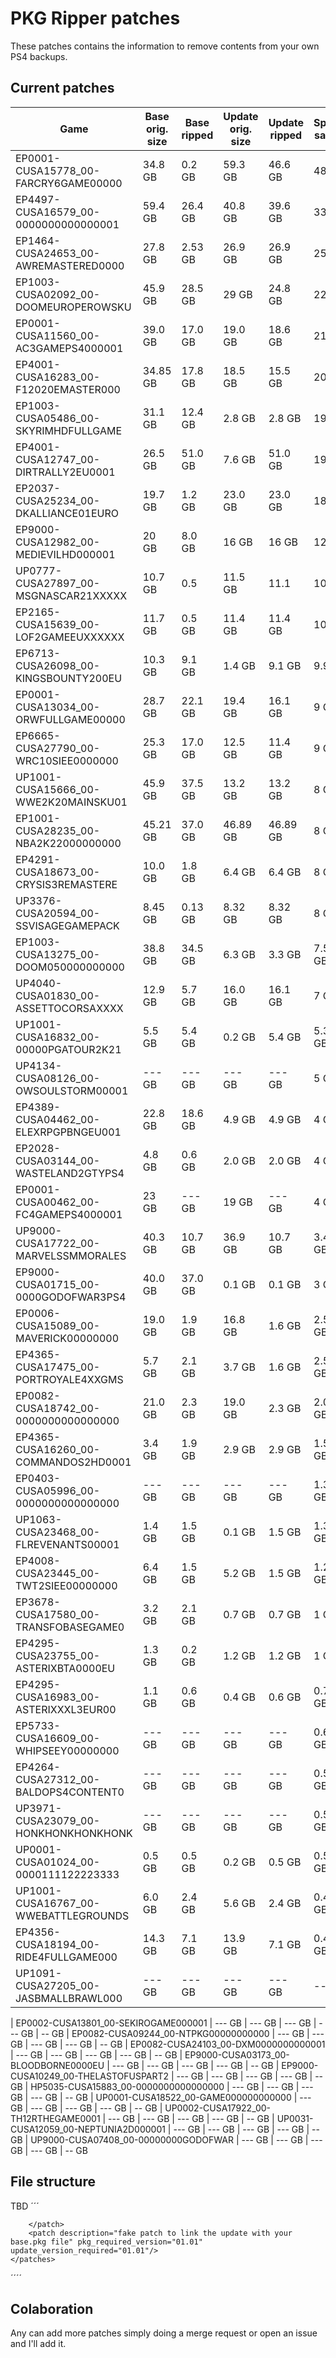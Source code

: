 # PKG Ripper patches

These patches contains the information to remove contents from your own PS4 backups.


## Current patches
| Game                                 	| Base orig. size 	| Base ripped 	| Update orig. size 	| Update ripped 	| Space saved
|--------------------------------------	|---------------------	|-------------------------	|-----------------------	|---------------------------	| ------------
| EP0001-CUSA15778_00-FARCRY6GAME00000 	| 34.8 GB               | 0.2 GB                    |  59.3 GB                  | 46.6 GB                      	| 48 GB
| EP4497-CUSA16579_00-0000000000000001 	| 59.4 GB               | 26.4 GB                   | 40.8 GB                  	| 39.6 GB                      	| 33 GB
| EP1464-CUSA24653_00-AWREMASTERED0000 	| 27.8 GB               | 2.53 GB                   | 26.9 GB                  	| 26.9 GB                      	| 25 GB
| EP1003-CUSA02092_00-DOOMEUROPEROWSKU 	| 45.9 GB             	| 28.5 GB                 	| 29 GB                 	| 24.8 GB                   	| 22 GB
| EP0001-CUSA11560_00-AC3GAMEPS4000001 	| 39.0 GB               | 17.0 GB                   | 19.0 GB                  	| 18.6 GB                      	| 21 GB
| EP4001-CUSA16283_00-F12020EMASTER000 	| 34.85 GB            	| 17.8 GB                 	| 18.5 GB               	| 15.5 GB                   	| 20 GB
| EP1003-CUSA05486_00-SKYRIMHDFULLGAME 	| 31.1 GB               | 12.4 GB                   |  2.8 GB                  	|  2.8 GB                      	| 19 GB
| EP4001-CUSA12747_00-DIRTRALLY2EU0001 	| 26.5 GB               |  51.0 GB                  |  7.6 GB                 	| 51.0 GB                     	| 19 GB
| EP2037-CUSA25234_00-DKALLIANCE01EURO 	| 19.7 GB               | 1.2 GB                   	| 23.0 GB                  	| 23.0 GB                      	| 18 GB
| EP9000-CUSA12982_00-MEDIEVILHD000001 	| 20 GB               	| 8.0 GB                  	| 16 GB                 	| 16 GB                     	| 12 GB
| UP0777-CUSA27897_00-MSGNASCAR21XXXXX 	| 10.7 GB             	| 0.5                     	| 11.5 GB               	| 11.1                      	| 10 GB
| EP2165-CUSA15639_00-LOF2GAMEEUXXXXXX 	| 11.7 GB               | 0.5 GB                    | 11.4 GB                  	| 11.4 GB                      	| 10 GB
| EP6713-CUSA26098_00-KINGSBOUNTY200EU 	| 10.3 GB               | 9.1 GB                    |  1.4 GB                 	| 9.1 GB                     	| 9.9GB
| EP0001-CUSA13034_00-ORWFULLGAME00000 	| 28.7 GB               | 22.1 GB                   | 19.4 GB                 	| 16.1 GB                     	|  9 GB
| EP6665-CUSA27790_00-WRC10SIEE0000000 	| 25.3 GB               | 17.0 GB                   | 12.5 GB                  	| 11.4 GB                      	|  9 GB
| UP1001-CUSA15666_00-WWE2K20MAINSKU01 	| 45.9 GB               | 37.5 GB                   | 13.2 GB                  	| 13.2 GB                      	|  8 GB
| EP1001-CUSA28235_00-NBA2K22000000000 	| 45.21 GB              | 37.0 GB                   | 46.89 GB                 	| 46.89 GB                     	|  8 GB
| EP4291-CUSA18673_00-CRYSIS3REMASTERE 	| 10.0 GB               | 1.8 GB                    |  6.4 GB                  	|  6.4 GB                      	|  8 GB
| UP3376-CUSA20594_00-SSVISAGEGAMEPACK 	| 8.45 GB               | 0.13 GB                   | 8.32 GB                  	| 8.32 GB                      	|  8 GB
| EP1003-CUSA13275_00-DOOM050000000000 	|  38.8 GB              |  34.5 GB                  |  6.3 GB                 	| 3.3 GB                     	|  7.5 GB
| UP4040-CUSA01830_00-ASSETTOCORSAXXXX 	| 12.9 GB               |  5.7 GB                   | 16.0 GB                 	| 16.1 GB                     	|  7 GB
| UP1001-CUSA16832_00-00000PGATOUR2K21 	|  5.5 GB               |  5.4 GB                   |  0.2 GB                 	| 5.4 GB                     	|  5.3 GB
| UP4134-CUSA08126_00-OWSOULSTORM00001 	|  --- GB               |  --- GB                   |  --- GB                 	| --- GB                     	|  5 GB
| EP4389-CUSA04462_00-ELEXRPGPBNGEU001 	| 22.8 GB               | 18.6 GB                   | 4.9 GB                  	| 4.9 GB                      	|  4 GB
| EP2028-CUSA03144_00-WASTELAND2GTYPS4 	| 4.8 GB                | 0.6 GB                    | 2.0 GB                  	| 2.0 GB                      	|  4 GB
| EP0001-CUSA00462_00-FC4GAMEPS4000001 	|  23  GB               |  --- GB                   |  19  GB                 	| --- GB                     	|  4 GB
| UP9000-CUSA17722_00-MARVELSSMMORALES 	|  40.3 GB              |  10.7 GB                  |  36.9 GB                 	| 10.7 GB                     	|  3.4 GB
| EP9000-CUSA01715_00-0000GODOFWAR3PS4 	| 40.0 GB               | 37.0 GB                   | 0.1 GB                  	|  0.1 GB                      	|   3 GB
| EP0006-CUSA15089_00-MAVERICK00000000 	|  19.0 GB              |  1.9 GB                   |  16.8 GB                 	|  1.6 GB                     	|  2.5 GB
| EP4365-CUSA17475_00-PORTROYALE4XXGMS 	|  5.7 GB               |  2.1 GB                   |  3.7 GB                 	| 1.6 GB                     	|  2.5 GB
| EP0082-CUSA18742_00-0000000000000000 	|  21.0 GB              |  2.3 GB                   |  19.0 GB                 	| 2.3 GB                     	|  2.0 GB
| EP4365-CUSA16260_00-COMMANDOS2HD0001 	|  3.4 GB               |  1.9 GB                   |  2.9 GB                 	| 2.9 GB                     	|  1.5 GB
| EP0403-CUSA05996_00-0000000000000000 	|  --- GB               |  --- GB                   |  --- GB                 	| --- GB                     	|  1.3 GB
| UP1063-CUSA23468_00-FLREVENANTS00001 	|  1.4 GB               |  1.5 GB                   |  0.1 GB                 	| 1.5 GB                     	|  1.3 GB
| EP4008-CUSA23445_00-TWT2SIEE00000000 	|  6.4 GB               |  1.5 GB                   |  5.2 GB                 	| 1.5 GB                     	|  1.2 GB
| EP3678-CUSA17580_00-TRANSFOBASEGAME0 	| 3.2 GB              	| 2.1 GB                  	| 0.7 GB                	| 0.7 GB                    	|  1 GB
| EP4295-CUSA23755_00-ASTERIXBTA0000EU 	|  1.3 GB               |  0.2 GB                   |  1.2 GB                 	| 1.2 GB                     	|  1 GB
| EP4295-CUSA16983_00-ASTERIXXXL3EUR00 	|  1.1 GB               |  0.6 GB                   |  0.4 GB                 	| 0.6 GB                     	|  0.7 GB
| EP5733-CUSA16609_00-WHIPSEEY00000000 	|  --- GB               |  --- GB                   |  --- GB                 	| --- GB                     	|  0.6 GB
| EP4264-CUSA27312_00-BALDOPS4CONTENT0 	|  --- GB               |  --- GB                   |  --- GB                 	| --- GB                     	|  0.5 GB
| UP3971-CUSA23079_00-HONKHONKHONKHONK 	|  --- GB               |  --- GB                   |  --- GB                 	| --- GB                     	|  0.5 GB
| UP0001-CUSA01024_00-0000111122223333 	|  0.5 GB               |  0.5 GB                   |  0.2 GB                 	| 0.5 GB                     	|  0.5 GB
| UP1001-CUSA16767_00-WWEBATTLEGROUNDS 	|  6.0 GB               |  2.4 GB                   |  5.6 GB                 	| 2.4 GB                     	|  0.4 GB
| EP4356-CUSA18194_00-RIDE4FULLGAME000 	|  14.3 GB              |  7.1 GB                   |  13.9 GB                 	| 7.1 GB                     	|  0.4 GB
| UP1091-CUSA27205_00-JASBMALLBRAWL000 	|  --- GB               |  --- GB                   |  --- GB                 	| --- GB                     	|  --  GB

| EP0002-CUSA13801_00-SEKIROGAME000001 	|  --- GB               |  --- GB                   |  --- GB                 	| --- GB                     	|  --  GB
| EP0082-CUSA09244_00-NTPKG00000000000 	|  --- GB               |  --- GB                   |  --- GB                 	| --- GB                     	|  --  GB
| EP0082-CUSA24103_00-DXM0000000000001 	|  --- GB               |  --- GB                   |  --- GB                 	| --- GB                     	|  --  GB
| EP9000-CUSA03173_00-BLOODBORNE0000EU 	|  --- GB               |  --- GB                   |  --- GB                 	| --- GB                     	|  --  GB
| EP9000-CUSA10249_00-THELASTOFUSPART2 	|  --- GB               |  --- GB                   |  --- GB                 	| --- GB                     	|  --  GB
| HP5035-CUSA15883_00-0000000000000000 	|  --- GB               |  --- GB                   |  --- GB                 	| --- GB                     	|  --  GB
| UP0001-CUSA18522_00-GAME000000000000	|  --- GB               |  --- GB                   |  --- GB                 	| --- GB                     	|  --  GB
| UP0002-CUSA17922_00-TH12RTHEGAME0001 	|  --- GB               |  --- GB                   |  --- GB                 	| --- GB                     	|  --  GB
| UP0031-CUSA12059_00-NEPTUNIA2D000001 	|  --- GB               |  --- GB                   |  --- GB                 	| --- GB                     	|  --  GB
| UP9000-CUSA07408_00-00000000GODOFWAR 	|  --- GB               |  --- GB                   |  --- GB                 	| --- GB                     	|  --  GB


## File structure

TBD
´´´
<?xml version="1.0"?>
<pkgpatch>
    <patchInfo description="Removes unnecesary content and all languages except spanish" title_id="CUSA17580" content_id="EP3678-CUSA17580_00-TRANSFOBASEGAME0">
    </patchInfo>
    <patches>
        <patch description="Removes all duplicate content from update 01.01 and all languages except spanish" pkg_required_version="01.00" update_version_required="01.01">
            <file path="Media/SymbolMap"/>
            
        </patch>
        <patch description="fake patch to link the update with your base.pkg file" pkg_required_version="01.01" update_version_required="01.01"/>        
    </patches>

</pkgpatch>
´´´´
 
## Colaboration

Any can add more patches simply doing a merge request or open an issue and I'll add it. 
